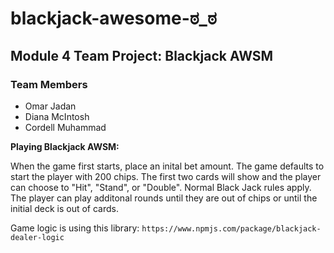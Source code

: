 # blackjack-awesome-ಠ_ಠ

## Module 4 Team Project: Blackjack AWSM

### Team Members

- Omar Jadan
- Diana McIntosh
- Cordell Muhammad


**Playing Blackjack AWSM:**

When the game first starts, place an inital bet amount.  The game defaults to start the player with 200 chips.  The first two cards will show and the player can choose to "Hit", "Stand", or "Double".  Normal Black Jack rules apply.  The player can play additonal rounds until they are out of chips or until the initial deck is out of cards.

Game logic is using this library: ```https://www.npmjs.com/package/blackjack-dealer-logic```
